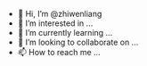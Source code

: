 - 👋 Hi, I’m @zhiwenliang
- 👀 I’m interested in ...
- 🌱 I’m currently learning ...
- 💞️ I’m looking to collaborate on ...
- 📫 How to reach me ...

<!---
zhiwenliang/zhiwenliang is a ✨ special ✨ repository because its `README.md` (this file) appears on your GitHub profile.
You can click the Preview link to take a look at your changes.
--->
